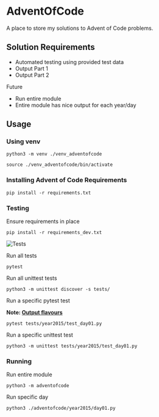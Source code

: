 # AdventOfCode

A place to store my solutions to Advent of Code problems.

## Solution Requirements

- Automated testing using provided test data
- Output Part 1
- Output Part 2

Future

- Run entire module
- Entire module has nice output for each year/day

## Usage

### Using venv

```shell
python3 -m venv ./venv_adventofcode
```

```shell
source ./venv_adventofcode/bin/activate
```

### Installing Advent of Code Requirements

```shell
pip install -r requirements.txt
```

### Testing

Ensure requirements in place

```shell
pip install -r requirements_dev.txt
```

![Tests](https://github.com/UnicodeTreason/AdventOfCode/actions/workflows/tests.yml/badge.svg)

Run all tests

```shell
pytest
```

Run all unittest tests

```shell
python3 -m unittest discover -s tests/
```

Run a specific pytest test

**Note: [Output flavours](https://docs.pytest.org/en/7.1.x/how-to/output.html#modifying-python-traceback-printing)**

```shell
pytest tests/year2015/test_day01.py
```

Run a specific unittest test

```shell
python3 -m unittest tests/year2015/test_day01.py
```

### Running

Run entire module

```shell
python3 -m adventofcode
```

Run specific day

```shell
python3 ./adventofcode/year2015/day01.py
```
